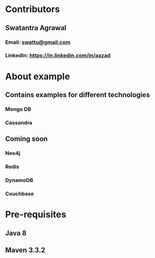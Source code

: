 # Contributors
## Swatantra Agrawal
### Email: swattu@gmail.com
### LinkedIn: https://in.linkedin.com/in/aazad

# About example
## Contains examples for different technologies
### Mongo DB
### Cassandra

## Coming soon
### Neo4j
### Redis
### DynamoDB
### Couchbase


# Pre-requisites
## Java 8
## Maven 3.3.2


